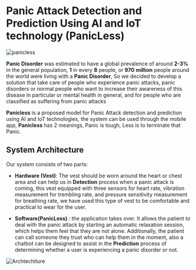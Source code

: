 # Panic Attack Detection and Prediction Using AI and IoT technology (PanicLess)

![panicless](https://github.com/PanicLess-2023/.github/assets/77099631/3e495a44-18a4-4025-9423-f752b3ae95fe)

**Panic Disorder** was estimated to have a global prevalence of around **2-3%** in the general population, **1** in every **8** people, or **970** **million** people around the world were living with a **Panic Disorder**, So we decided to develop a solution that take care of people who experience panic  attacks, panic disorders or normal people who want to increase their  awareness of this disease in particular or mental health in general, and  for people who are classified as suffering from panic attacks

**Panicless** is a proposed model for Panic Attack detection and prediction using AI and IoT technologies, the system can be used through the mobile app, **Panicless** has 2 meanings, Panic is tough, Less is to terminate that Panic.

## System Architecture

Our system consists of two parts:

- **Hardware (Vest)**: The  vest should be worn around the heart or chest area and can help us in **Detection** process when a panic attack is coming, this vest equipped with three sensors for heart rate, vibration measurement for trembling rate, and pressure sensitivity measurement for breathing rate, we have used this type of vest to be comfortable and practical to wear for the user.

- **Software(PanicLess)** : the application takes over. It allows the patient to deal with the panic attack by starting an automatic  relaxation session, which helps them feel that they are not alone.  Additionally, the patient can call someone they trust who can help  them in the moment, also a chatbot can be designed to assist in the **Prediction** process of  determining whether a user is experiencing a panic disorder or not.

![Archtechiture](https://github.com/mohameddwedar689/Travel-Tour-Website/assets/77099631/9331e0e5-d6c4-4d23-a3b7-e6c9f67e1c89)





